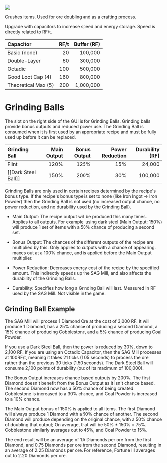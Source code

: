 ![](http://loenwind.info/eio/SAG_Mill.png)

Crushes items.  Used for ore doubling and as a crafting process.

Upgrade with capacitors to increase speed and energy storage.  Speed is directly related to RF/t.

| Capacitor           | RF/t | Buffer (RF) |
| :------------------ | ---: | ----------: |
| Basic (none)        |   20 |     100,000 |
| Double-Layer        |   60 |     300,000 |
| Octadic             |  100 |     500,000 |
| Good Loot Cap (4)   |  160 |     800,000 |
| Theoretical Max (5) |  200 |   1,000,000 |

# Grinding Balls

The slot on the right side of the GUI is for Grinding Balls.  Grinding balls provide bonus outputs and reduced power use.  The Grinding Ball is consumed when it is first used by an appropriate recipe and must be fully used up before it can be replaced.

| Grinding Ball       | Main Output | Bonus Output | Power Reduction | Durability (RF) |
| :------------------ | ----------: | -----------: | --------------: | --------------: |
| Flint               |        120% |         125% |             15% |          24,000 |
| [[Dark Steel Ball]] |        150% |         200% |             30% |         100,000 |

Grinding Balls are only used in certain recipes determined by the recipe's bonus type.  If the recipe's bonus type is set to none (like Iron Ingot -> Iron Powder) then the Grinding Ball is not used (no increased output chance, no power reduction, and no durability used by the Grinding Ball).

* Main Output: The recipe output will be produced this many times.  Applies to all outputs.  For example, using dark steel (Main Output: 150%) will produce 1 set of items with a 50% chance of producing a second set.

* Bonus Output: The chances of the different outputs of the recipe are multiplied by this.  Only applies to outputs with a chance of appearing.  maxes out at a 100% chance, and is applied before the Main Output multiplier.

* Power Reduction:  Decreases energy cost of the recipe by the specified amount.  This indirectly speeds up the SAG Mill, and also affects the durability of the Grinding Balls.

* Durability: Specifies how long a Grinding Ball will last.  Measured in RF used by the SAG Mill.  Not visible in the game.

## Grinding Ball Example

The SAG Mill will process 1 Diamond Ore at the cost of 3,000 RF.  It will produce 1 Diamond, has a 25% chance of producing a second Diamond, a 15% chance of producing Cobblestone, and a 5% chance of producing Coal Powder.

If you use a Dark Steel Ball, then the power is reduced by 30%, down to 2,100 RF.  If you are using an Octadic Capacitor, then the SAG Mill processes at 100RF/t, meaning it takes 21 ticks (1.05 seconds) to process the ore rather than the previous 30 ticks (1.50 seconds).  The Dark Steel Ball will consume 2,100 points of durability (out of its maximum of 100,000).

The Bonus Output increases chance based outputs by 200%.  The first Diamond doesn't benefit from the Bonus Output as it isn't chance based.  The second Diamond now has a 50% chance of being created.  Cobblestone is increased to a 30% chance, and Coal Powder is increased to a 10% chance.

The Main Output bonus of 150% is applied to all items.  The first Diamond will always produce 1 Diamond with a 50% chance of another.  The second Diamond will produce depending on the original chance, with a 50% chance of doubling that output; On average, that will be 50% * 150% = 75%.  Cobblestone similarly averages out to 45%, and Coal Powder to 15%.

The end result will be an average of 1.5 Diamonds per ore from the first Diamond, and 0.75 Diamonds per ore from the second Diamond, resulting in an average of 2.25 Diamonds per ore.  For reference, Fortune III averages out to 2.20 Diamonds per ore.